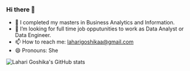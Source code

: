 ### Hi there 👋

- 🌱 I completed my masters in Business Analytics and Information.
- 🤔 I’m looking for  full time job opputunities  to work as Data Analyst or Data Engineer.
- 📫 How to reach me: laharigoshikaa@gmail.com
- 😄 Pronouns: She

![Lahari Goshika's GitHub stats](https://github-readme-stats.vercel.app/api?username=Laharigoshika&show_icons=true&theme=radical)
